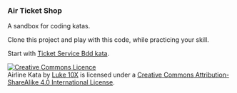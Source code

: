 ### Air Ticket Shop

A sandbox for coding katas.

Clone this project and play with this code,
while practicing your skill.

Start with [Ticket Service Bdd kata](./docs/01-bdd-kata.md).

<a rel="license" href="http://creativecommons.org/licenses/by-sa/4.0/"><img alt="Creative Commons Licence" style="border-width:0" src="https://i.creativecommons.org/l/by-sa/4.0/88x31.png" /></a><br /><span xmlns:dct="http://purl.org/dc/terms/" property="dct:title">Airline Kata</span> by <a xmlns:cc="http://creativecommons.org/ns#" href="https://luke10x.dev" property="cc:attributionName" rel="cc:attributionURL">Luke 10X</a> is licensed under a <a rel="license" href="http://creativecommons.org/licenses/by-sa/4.0/">Creative Commons Attribution-ShareAlike 4.0 International License</a>.
